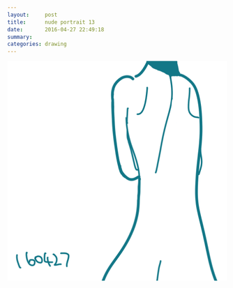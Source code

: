 ```yaml
---
layout:     post
title:      nude portrait 13
date:       2016-04-27 22:49:18
summary:    
categories: drawing
---
```

![nude portrait 13](/images/diary/nude-portrait-13.png "LUST")
